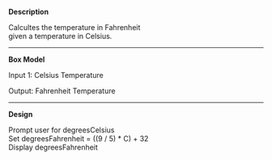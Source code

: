**Description**

Calcultes the temperature in Fahrenheit  
given a temperature in Celsius. 

***********************************

**Box Model**

Input 1: Celsius Temperature

Output: Fahrenheit Temperature

***********************************

**Design**

Prompt user for degreesCelsius  
Set degreesFahrenheit = ((9 / 5) * C) + 32  
Display degreesFahrenheit
